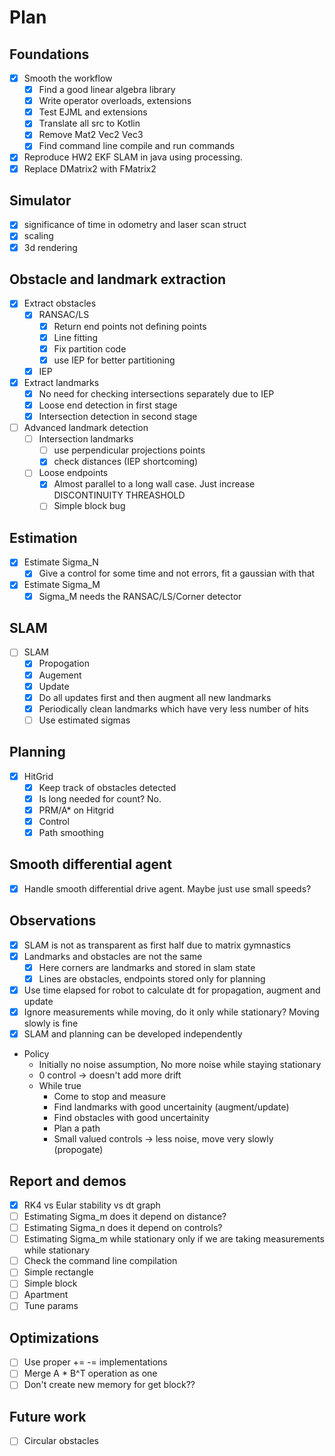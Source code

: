 # Plan

## Foundations
- [x] Smooth the workflow
    - [x] Find a good linear algebra library
    - [x] Write operator overloads, extensions
    - [x] Test EJML and extensions
    - [x] Translate all src to Kotlin
    - [x] Remove Mat2 Vec2 Vec3
    - [x] Find command line compile and run commands
- [x] Reproduce HW2 EKF SLAM in java using processing.
- [x] Replace DMatrix2 with FMatrix2

## Simulator
- [x] significance of time in odometry and laser scan struct
- [x] scaling
- [x] 3d rendering

## Obstacle and landmark extraction
- [x] Extract obstacles
    - [x] RANSAC/LS
        - [x] Return end points not defining points
        - [x] Line fitting
        - [x] Fix partition code
        - [x] use IEP for better partitioning
    - [x] IEP
- [x] Extract landmarks
    - [x] No need for checking intersections separately due to IEP
    - [x] Loose end detection in first stage
    - [x] Intersection detection in second stage
- [ ] Advanced landmark detection
    - [ ] Intersection landmarks
        - [ ] use perpendicular projections points
        - [x] check distances (IEP shortcoming)
    - [ ] Loose endpoints
        - [x] Almost parallel to a long wall case. Just increase DISCONTINUITY THREASHOLD
        - [ ] Simple block bug

## Estimation
- [x] Estimate Sigma_N
    - [x] Give a control for some time and not errors, fit a gaussian with that
- [x] Estimate Sigma_M
    - [x] Sigma_M needs the RANSAC/LS/Corner detector

## SLAM
- [ ] SLAM
    - [x] Propogation
    - [x] Augement
    - [x] Update
    - [x] Do all updates first and then augment all new landmarks
    - [x] Periodically clean landmarks which have very less number of hits
    - [ ] Use estimated sigmas

## Planning
- [x] HitGrid
    - [x] Keep track of obstacles detected
    - [x] Is long needed for count? No.
    - [x] PRM/A* on Hitgrid
    - [x] Control
    - [x] Path smoothing

## Smooth differential agent
- [x] Handle smooth differential drive agent. Maybe just use small speeds?

## Observations
- [x] SLAM is not as transparent as first half due to matrix gymnastics
- [x] Landmarks and obstacles are not the same
    - [x] Here corners are landmarks and stored in slam state
    - [x] Lines are obstacles, endpoints stored only for planning
- [x] Use time elapsed for robot to calculate dt for propagation, augment and update
- [x] Ignore measurements while moving, do it only while stationary? Moving slowly is fine
- [x] SLAM and planning can be developed independently
- Policy
    - Initially no noise assumption, No more noise while staying stationary
    - 0 control -> doesn't add more drift
    - While true
        - Come to stop and measure
        - Find landmarks with good uncertainity (augment/update)
        - Find obstacles with good uncertainity
        - Plan a path
        - Small valued controls -> less noise, move very slowly (propogate)

## Report and demos
- [x] RK4 vs Eular stability vs dt graph
- [ ] Estimating Sigma_m does it depend on distance?
- [ ] Estimating Sigma_n does it depend on controls?
- [ ] Estimating Sigma_m while stationary only if we are taking measurements while stationary
- [ ] Check the command line compilation
- [ ] Simple rectangle
- [ ] Simple block
- [ ] Apartment
- [ ] Tune params

## Optimizations
- [ ] Use proper += -= implementations
- [ ] Merge A * B^T operation as one
- [ ] Don't create new memory for get block??

## Future work
- [ ] Circular obstacles
